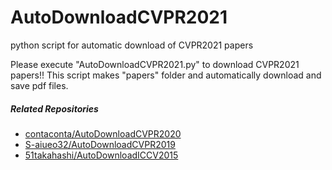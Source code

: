 # AutoDownloadCVPR2021
python script for automatic download of CVPR2021 papers

Please execute "AutoDownloadCVPR2021.py" to download CVPR2021 papers!!
This script makes "papers" folder and automatically download and save pdf files.

##### Related Repositories
  - [contaconta/AutoDownloadCVPR2020](https://github.com/contaconta/AutoDownloadCVPR2020)
  - [S\-aiueo32/AutoDownloadCVPR2019](https://github.com/S-aiueo32/AutoDownloadCVPR2019)
  - [51takahashi/AutoDownloadICCV2015](https://github.com/51takahashi/AutoDownloadICCV2015)
